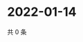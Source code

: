 # 2022-01-14

共 0 条

<!-- BEGIN WEIBO -->
<!-- 最后更新时间 Fri Jan 14 2022 08:44:48 GMT+0800 (China Standard Time) -->

<!-- END WEIBO -->
